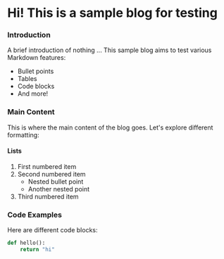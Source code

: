# Hi! This is a sample blog for testing

### Introduction

A brief introduction of nothing ... This sample blog aims to test various Markdown features:
* Bullet points
* Tables
* Code blocks
* And more!

### Main Content

This is where the main content of the blog goes. Let's explore different formatting:

#### Lists
1. First numbered item
2. Second numbered item
   * Nested bullet point
   * Another nested point
3. Third numbered item

### Code Examples
Here are different code blocks:

```python
def hello():
    return "hi"